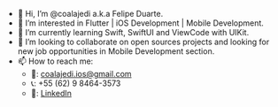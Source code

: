 - 👋 Hi, I’m @coalajedi a.k.a Felipe Duarte.
- 👀 I’m interested in Flutter | iOS Development | Mobile Development.
- 🌱 I’m currently learning Swift, SwiftUI and ViewCode with UIKit.
- 💞️ I’m looking to collaborate on open sources projects and looking for new job opportunities in Mobile Development section.
- 📫 How to reach me:
  - 📧: coalajedi.ios@gmail.com
  - 📞: +55 (62) 9 8464-3573
  - 🔗: [LinkedIn](https://www.linkedin.com/in/felipe-duarte-silva-26a7b21a2/)

<!---
coalajedi/coalajedi is a ✨ special ✨ repository because its `README.md` (this file) appears on your GitHub profile.
You can click the Preview link to take a look at your changes.
--->
